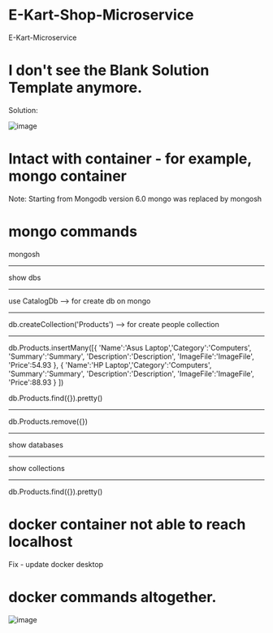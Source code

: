 # E-Kart-Shop-Microservice
E-Kart-Microservice

# I don't see the Blank Solution Template anymore.
Solution:

![image](https://github.com/GyanendraDevops18/E-Kart-Shop-Microservice/assets/40474661/a047f4c1-b8dc-47b6-a759-35579d15e2d5)

# Intact with container - for example, mongo container

Note: Starting from Mongodb version 6.0 mongo was replaced by mongosh

# mongo commands
mongosh <hr>
show dbs <hr>
use CatalogDb  --> for create db on mongo <hr>
db.createCollection('Products')  --> for create people collection <hr>

db.Products.insertMany([{ 'Name':'Asus Laptop','Category':'Computers', 'Summary':'Summary', 'Description':'Description', 'ImageFile':'ImageFile', 'Price':54.93 }, { 'Name':'HP Laptop','Category':'Computers', 'Summary':'Summary', 'Description':'Description', 'ImageFile':'ImageFile', 'Price':88.93 } ])

db.Products.find({}).pretty()<hr>
db.Products.remove({})<hr>

show databases<hr>
show collections<hr>
db.Products.find({}).pretty()

# docker container not able to reach localhost
Fix - update docker desktop

# docker commands altogether.
![image](https://github.com/GyanendraDevops18/E-Kart-Shop-Microservice/assets/40474661/c5668e65-7a59-4035-8467-11fa83753f66)




